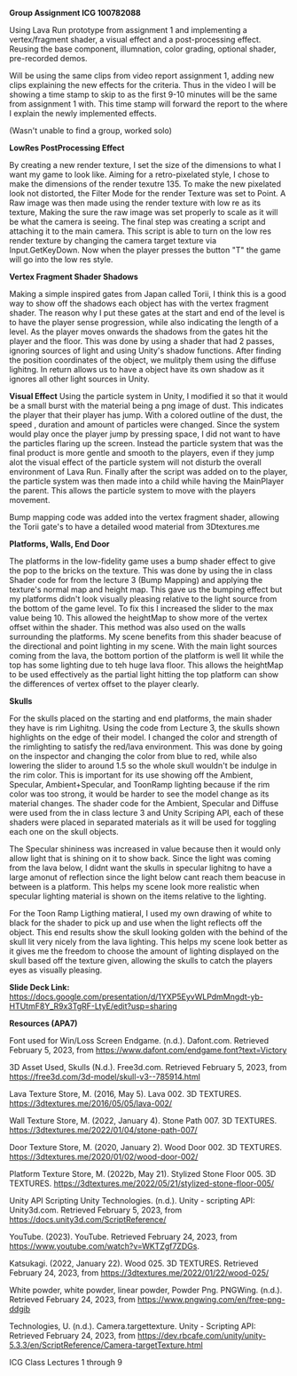 **Group Assignment ICG 100782088**

Using Lava Run prototype from assignment 1 and implementing a vertex/fragment shader, a visual effect and a post-processing effect.
Reusing the base component, illumnation, color grading, optional shader, pre-recorded demos.

Will be using the same clips from video report assignment 1, adding new clips explaining the new effects for the criteria. Thus in the video
I will be showing a time stamp to skip to as the first 9-10 minutes will be the same from assignment 1 with. This time stamp will forward
the report to the where I explain the newly implemented effects. 

(Wasn't unable to find a group, worked solo)

**LowRes PostProcessing Effect**

By creating a new render texture, I set the size of the dimensions to what I want my game to look like. Aiming for a retro-pixelated style,
I chose to make the dimensions of the render texutre 135. To make the new pixelated look not distorted, the Filter Mode for the render Texture
was set to Point. A Raw image was then made using the render texture with low re as its texture, Making the sure the raw image was set
properly to scale as it will be what the camera is seeing. The final step was creating a script and attaching it to the main camera. 
This script is able to turn on the low res render texture by changing the camera target texture via Input.GetKeyDown. Now when the player 
presses the button "T" the game will go into the low res style.

**Vertex Fragment Shader Shadows**

Making a simple inspired gates from Japan called Torii, I think this is a good way to show off the shadows each object has with the 
vertex fragment shader. The reason why I put these gates at the start and end of the level is to have the player sense progression, while 
also indicating the length of a level. As the player moves onwards the shadows from the gates hit the player and the floor. This was done 
by using a shader that had 2 passes, ignoring sources of light and using Unity's shadow functions. After finding the position coordinates
of the object, we mulitply them using the diffuse lighitng. In return allows us to have a object have its own shadow as it ignores all other 
light sources in Unity.

**Visual Effect**
Using the particle system in Unity, I modified it so that it would be a small burst with the material being a png image of dust. This 
indicates the player that their player has jump. With a colored outline of the dust, the speed , duration and amount of particles were changed.
Since the system would play once the player jump by pressing space, I did not want to have the particles flaring up the screen. Instead the 
particle system that was the final product is more gentle and smooth to the players, even if they jump alot the visual effect of the particle
system will not disturb the overall environment of Lava Run. Finally after the script was added on to the player, the particle system was then 
made into a child while having the MainPlayer the parent. This allows the particle system to move with the players movement.

Bump mapping code was added into the vertex fragment shader, allowing the Torii gate's to have a detailed wood material from 3Dtextures.me 

**Platforms, Walls, End Door**

The platforms in the low-fidelity game uses a bump shader effect to give the pop to the bricks on the texture. This was done by using the in class Shader code for from the lecture 3 (Bump Mapping) and applying the texture's normal map and height map. This gave us the bumping effect but my platforms didn't look visually pleasing relative to the light source from the bottom of the game level. To fix this I increased the slider to the max value being 10. This allowed the heightMap to show more of the vertex offset within the shader. This method was also used on the walls surrounding the platforms. My scene benefits from this shader beacuse of the directional and point lighting in my scene. With the main light sources coming from the lava, the bottom portion of the platform is well lit while the top has some lighting due to teh huge lava floor. This allows the heightMap to be used effectively as the partial light hitting the top platform can show the differences of vertex offset to the player clearly.

**Skulls**

For the skulls placed on the starting and end platforms, the main shader they have is rim Lighitng. Using the code from Lecture 3, the skulls shown highlights on the edge of their model. I changed the color and strength of the rimlighting to satisfy the red/lava environment. This was done by going on the inspector and changing the color from blue to red, while also lowering the slider to around 1.5 so the whole skull wouldn't be indulge in the rim color. This is important for its use showing off the Ambient, Specular, Ambient+Specular, and ToonRamp lighting because if the rim color was too strong, it would be harder to see the model change as its material changes. The shader code for the Ambient, Specular and Diffuse were used from the in class lecture 3 and Unity Scriping API, each of these shaders were placed in separated materials as it will be used for toggling each one on the skull objects.

The Specular shininess was increased in value because then it would only allow light that is shining on it to show back. Since the light was coming from the lava below, I didnt want the skulls in specular lighitng to have a large amonut of reflection since the light below cant reach them beacuse in between is a platform. This helps my scene look more realistic when specular lighting material is shown on the items relative to the lighting.

For the Toon Ramp Ligthing matieral, I used my own drawing of white to black for the shader to pick up and use when the light reflects off the object. This end results show the skull looking golden with the behind of the skull lit very nicely from the lava lighting. This helps my scene look better as it gives me the freedom to choose the amount of lighting displayed on the skull based off the texture given, allowing the skulls to catch the players eyes as visually pleasing.


**Slide Deck Link:** https://docs.google.com/presentation/d/1YXP5EyvWLPdmMngdt-yb-HTUtmF8Y_R9x3TgRF-LtyE/edit?usp=sharing


**Resources (APA7)**

Font used for Win/Loss Screen Endgame. (n.d.). Dafont.com. Retrieved February 5, 2023, from https://www.dafont.com/endgame.font?text=Victory

3D Asset Used, Skulls (N.d.). Free3d.com. Retrieved February 5, 2023, from https://free3d.com/3d-model/skull-v3--785914.html

Lava Texture Store, M. (2016, May 5). Lava 002. 3D TEXTURES. https://3dtextures.me/2016/05/05/lava-002/

Wall Texture Store, M. (2022, January 4). Stone Path 007. 3D TEXTURES. https://3dtextures.me/2022/01/04/stone-path-007/

Door Texture Store, M. (2020, January 2). Wood Door 002. 3D TEXTURES. https://3dtextures.me/2020/01/02/wood-door-002/

Platform Texture Store, M. (2022b, May 21). Stylized Stone Floor 005. 3D TEXTURES. https://3dtextures.me/2022/05/21/stylized-stone-floor-005/

Unity API Scripting Unity Technologies. (n.d.). Unity - scripting API: Unity3d.com. Retrieved February 5, 2023, from https://docs.unity3d.com/ScriptReference/

YouTube. (2023). YouTube. Retrieved February 24, 2023, from https://www.youtube.com/watch?v=WKTZgf7ZDGs. 

Katsukagi. (2022, January 22). Wood 025. 3D TEXTURES. Retrieved February 24, 2023, from https://3dtextures.me/2022/01/22/wood-025/ 

White powder, white powder, linear powder, Powder Png. PNGWing. (n.d.). Retrieved February 24, 2023, from https://www.pngwing.com/en/free-png-ddgib 

Technologies, U. (n.d.). Camera.targettexture. Unity - Scripting API: Retrieved February 24, 2023, from https://dev.rbcafe.com/unity/unity-5.3.3/en/ScriptReference/Camera-targetTexture.html 

ICG Class Lectures 1 through 9
